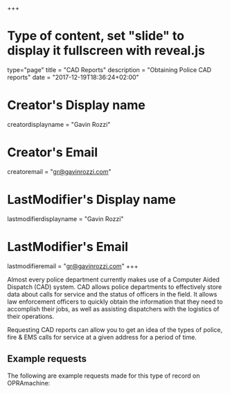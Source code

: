 +++
# Type of content, set "slide" to display it fullscreen with reveal.js
type="page"
title = "CAD Reports"
description = "Obtaining Police CAD reports"
date = "2017-12-19T18:36:24+02:00"
# Creator's Display name
creatordisplayname = "Gavin Rozzi"
# Creator's Email
creatoremail = "gr@gavinrozzi.com"
# LastModifier's Display name
lastmodifierdisplayname = "Gavin Rozzi"
# LastModifier's Email
lastmodifieremail = "gr@gavinrozzi.com"
+++

Almost every police department currently makes use of a Computer Aided Dispatch (CAD) system. CAD allows police departments to effectively store data about calls for service and the status of officers in the field. It allows law enforcement officers to quickly obtain the information that they need to accomplish their jobs, as well as assisting dispatchers with the logistics of their operations.

Requesting CAD reports can allow you to get an idea of the types of police, fire & EMS calls for service at a given address for a period of time.

## Example requests
The following are example requests made for this type of record on OPRAmachine:
